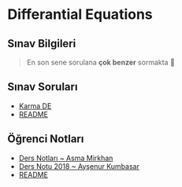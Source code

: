 # Differantial Equations 

## Sınav Bilgileri

> En son sene sorulana **çok benzer** sormakta 🌝
<!--Index-->

## Sınav Soruları

- [Karma DE](./S%C4%B1nav%20Sorular%C4%B1/Karma%20DE.pdf)
- [README](./S%C4%B1nav%20Sorular%C4%B1/README.md)

## Öğrenci Notları

- [Ders Notları ~ Asma Mirkhan](./%C3%96%C4%9Frenci%20Notlar%C4%B1/Ders%20Notlar%C4%B1%20~%20Asma%20Mirkhan.pdf)
- [Ders Notu 2018 ~ Ayşenur Kumbasar](./%C3%96%C4%9Frenci%20Notlar%C4%B1/Ders%20Notu%202018%20~%20Ay%C5%9Fenur%20Kumbasar.pdf)
- [README](./%C3%96%C4%9Frenci%20Notlar%C4%B1/README.md)



<!--Index-->
